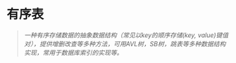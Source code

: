# 有序表

> *一种有序存储数据的抽象数据结构（常见以key的顺序存储(key, value)键值对），提供增删改查等多种方法，可用AVL树，SB树，跳表等多种数据结构实现，常用于数据库索引的实现等。*
